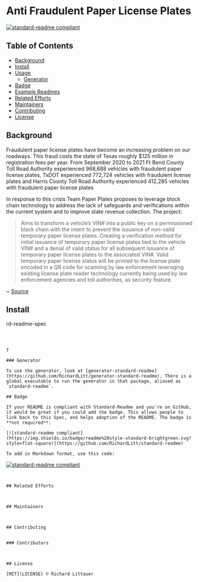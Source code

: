 # Anti Fraudulent Paper License Plates

[![standard-readme compliant](https://img.shields.io/badge/readme%20style-standard-brightgreen.svg?style=flat-square)](https://github.com/RichardLitt/standard-readme)



## Table of Contents

- [Background](#background)
- [Install](#install)
- [Usage](#usage)
	- [Generator](#generator)
- [Badge](#badge)
- [Example Readmes](#example-readmes)
- [Related Efforts](#related-efforts)
- [Maintainers](#maintainers)
- [Contributing](#contributing)
- [License](#license)

## Background

Fraudulent paper license plates have become an increasing problem on our roadways. This fraud costs the state of Texas roughly $125 million in registration fees per year. From September 2020 to 2021 Ft Bend County Toll Road Authority experienced 968,688 vehicles with fraudulent paper license plates, TxDOT experienced 772,724 vehicles with fraudulent license plates and Harris County Toll Road Authority experienced 412,285 vehicles with fraudulent paper license plates

In response to this crisis Team Paper Plates proposes to leverage block chain technology to address the lack of safeguards and verifications within the current system and to improve state revenue collection. The project:

> Aims to transform a vehicle’s VIN# into a public key on a permissioned black chain with the intent to prevent the issuance of non-valid temporary paper license plates.
> Creating a verification method for initial issuance of temporary paper license 
plates tied to the vehicle VIN# and a denial of valid status for all subsequent issuance of temporary paper license plates to the associated VIN#. 
> Valid temporary paper license status will be printed to the license plate encoded in a QR code for scanning by law enforcement leveraging existing license plate reader technology currently being used by law enforcement agencies and toll authorities, as security feature.

~ [Source](https://abc13.com/harris-county-crime-fraud-fake-paper-plates-license/11294844/)

## Install

rd-readme-spec
```



T

### Generator

To use the generator, look at [generator-standard-readme](https://github.com/RichardLitt/generator-standard-readme). There is a global executable to run the generator in that package, aliased as `standard-readme`.

## Badge

If your README is compliant with Standard-Readme and you're on GitHub, it would be great if you could add the badge. This allows people to link back to this Spec, and helps adoption of the README. The badge is **not required**.

[![standard-readme compliant](https://img.shields.io/badge/readme%20style-standard-brightgreen.svg?style=flat-square)](https://github.com/RichardLitt/standard-readme)

To add in Markdown format, use this code:

```
[![standard-readme compliant](https://img.shields.io/badge/readme%20style-standard-brightgreen.svg?style=flat-square)](https://github.com/RichardLitt/standard-readme)
```


## Related Efforts



## Maintainers



## Contributing


### Contributors



## License

[MIT](LICENSE) © Richard Littauer